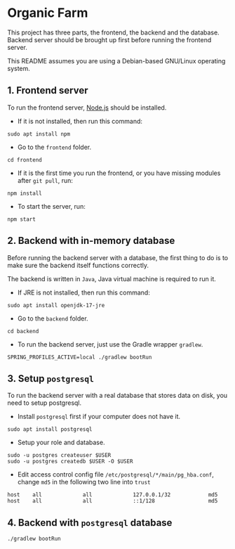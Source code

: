 # Organic Farm

This project has three parts, the frontend, the backend and the database. Backend server should be brought up first before running the frontend server.

This README assumes you are using a Debian-based GNU/Linux operating system.

## 1. Frontend server

To run the frontend server, [Node.js](https://nodejs.org/en/) should be installed.

- If it is not installed, then run this command:

`sudo apt install npm`

- Go to the `frontend` folder.

`cd frontend`

- If it is the first time you run the frontend, or you have missing modules after `git pull`, run:

`npm install`

- To start the server, run:

`npm start`

## 2. Backend with in-memory database

Before running the backend server with a database, the first thing to do is to make sure the backend itself functions correctly.

The backend is written in `Java`, Java virtual machine is required to run it.

- If JRE is not installed, then run this command:

`sudo apt install openjdk-17-jre`

- Go to the `backend` folder.

`cd backend`

- To run the backend server, just use the Gradle wrapper `gradlew`.

`SPRING_PROFILES_ACTIVE=local ./gradlew bootRun`

## 3. Setup `postgresql`

To run the backend server with a real database that stores data on disk, you need to setup postgresql.

- Install `postgresql` first if your computer does not have it.

`sudo apt install postgresql`

- Setup your role and database.

```
sudo -u postgres createuser $USER
sudo -u postgres createdb $USER -O $USER
```

- Edit access control config file `/etc/postgresql/*/main/pg_hba.conf`, change `md5` in the following two line into `trust`

```
host    all             all             127.0.0.1/32            md5
host    all             all             ::1/128                 md5
```

## 4. Backend with `postgresql` database

`./gradlew bootRun`